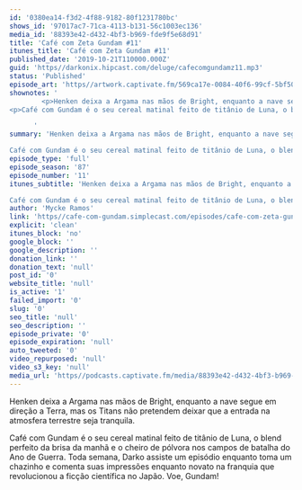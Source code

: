 ```yaml
---
id: '0380ea14-f3d2-4f88-9182-80f1231780bc'
shows_id: '97017ac7-71ca-4113-b131-56c1003ec136'
media_id: '88393e42-d432-4bf3-b969-fde9f5e68d91'
title: 'Café com Zeta Gundam #11'
itunes_title: 'Café com Zeta Gundam #11'
published_date: '2019-10-21T110000.000Z'
guid: 'https//darkonix.hipcast.com/deluge/cafecomgundamz11.mp3'
status: 'Published'
episode_art: 'https//artwork.captivate.fm/569ca17e-0084-40f6-99cf-5bf50ae5d69b/1005-itunes-1582369201.jpg'
shownotes: '
        <p>Henken deixa a Argama nas mãos de Bright, enquanto a nave segue em direção a Terra, mas os Titans não pretendem deixar que a entrada na atmosfera terrestre seja tranquila.</p>
<p>Café com Gundam é o seu cereal matinal feito de titânio de Luna, o blend perfeito da brisa da manhã e o cheiro de pólvora nos campos de batalha do Ano de Guerra. Toda semana, Darko assiste um episódio enquanto toma um chazinho e comenta suas impressões enquanto novato na franquia que revolucionou a ficção científica no Japão. Voe, Gundam!</p>

      '
summary: 'Henken deixa a Argama nas mãos de Bright, enquanto a nave segue em direção a Terra, mas os Titans não pretendem deixar que a entrada na atmosfera terrestre seja tranquila.

Café com Gundam é o seu cereal matinal feito de titânio de Luna, o blend perfeito da brisa da manhã e o cheiro de pólvora nos campos de batalha do Ano de Guerra. Toda semana, Darko assiste um episódio enquanto toma um chazinho e comenta suas impressões enquanto novato na franquia que revolucionou a ficção científica no Japão. Voe, Gundam!'
episode_type: 'full'
episode_season: '87'
episode_number: '11'
itunes_subtitle: 'Henken deixa a Argama nas mãos de Bright, enquanto a nave segue em direção a Terra, mas os Titans não pretendem deixar que a entrada na atmosfera terrestre seja tranquila.

Café com Gundam é o seu cereal matinal feito de titânio de Luna, o blend perfeito da brisa da manhã e o cheiro de pólvora nos campos de batalha do Ano de Guerra. Toda semana, Darko assiste um episódio enquanto toma um chazinho e comenta suas impressões enquanto novato na franquia que revolucionou a ficção científica no Japão. Voe, Gundam!'
author: 'Mycke Ramos'
link: 'https//cafe-com-gundam.simplecast.com/episodes/cafe-com-zeta-gundam-11-4ryUkNXI'
explicit: 'clean'
itunes_block: 'no'
google_block: ''
google_description: ''
donation_link: ''
donation_text: 'null'
post_id: '0'
website_title: 'null'
is_active: '1'
failed_import: '0'
slug: '0'
seo_title: 'null'
seo_description: ''
episode_private: '0'
episode_expiration: 'null'
auto_tweeted: '0'
video_repurposed: 'null'
video_s3_key: 'null'
media_url: 'https//podcasts.captivate.fm/media/88393e42-d432-4bf3-b969-fde9f5e68d91/cafecomgundamz11_tc.mp3'
---
```

Henken deixa a Argama nas mãos de Bright, enquanto a nave segue em direção a Terra, mas os Titans não pretendem deixar que a entrada na atmosfera terrestre seja tranquila.

Café com Gundam é o seu cereal matinal feito de titânio de Luna, o blend perfeito da brisa da manhã e o cheiro de pólvora nos campos de batalha do Ano de Guerra. Toda semana, Darko assiste um episódio enquanto toma um chazinho e comenta suas impressões enquanto novato na franquia que revolucionou a ficção científica no Japão. Voe, Gundam!